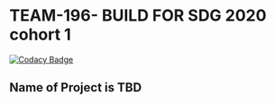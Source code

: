 # TEAM-196- BUILD FOR SDG 2020 cohort 1

[![Codacy Badge](https://api.codacy.com/project/badge/Grade/527e527a99244e0ba82fca9e5c470131)](https://app.codacy.com/gh/BuildForSDG/Team-196-Project?utm_source=github.com&utm_medium=referral&utm_content=BuildForSDG/Team-196-Project&utm_campaign=Badge_Grade_Settings)

## Name of Project is TBD
